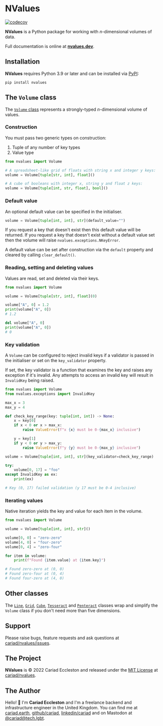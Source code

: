 # NValues

[![codecov](https://codecov.io/gh/cariad/nvalues/branch/main/graph/badge.svg?token=Qj6KxDEoVA)](https://codecov.io/gh/cariad/nvalues)

**NValues** is a Python package for working with _n_-dimensional volumes of data.

Full documentation is online at **[nvalues.dev](https://nvalues.dev)**.

## Installation

**NValues** requires Python 3.9 or later and can be installed via [PyPI](https://pypi.org/project/nvalues/):

```console
pip install nvalues
```

## The `Volume` class

The [`Volume` class](https://nvalues.dev/volume) represents a strongly-typed _n_-dimensional volume of values.

### Construction

You must pass two generic types on construction:

1. Tuple of any number of key types
2. Value type

```python
from nvalues import Volume

# A spreadsheet-like grid of floats with string x and integer y keys:
volume = Volume[tuple[str, int], float]()

# A cube of booleans with integer x, string y and float z keys:
volume = Volume[tuple[int, str, float], bool]()
```

### Default value

An optional default value can be specified in the initialiser.

```python
volume = Volume[tuple[int, int], str](default_value="")
```

If you request a key that doesn't exist then this default value will be returned. If you request a key that doesn't exist without a default value set then the volume will raise `nvalues.exceptions.NKeyError`.

A default value can be set after construction via the `default` property and cleared by calling `clear_default()`.

### Reading, setting and deleting values

Values are read, set and deleted via their keys.

```python
from nvalues import Volume

volume = Volume[tuple[str, int], float](0)

volume["A", 0] = 1.2
print(volume["A", 0])
# 1.2

del volume["A", 0]
print(volume["A", 0])
# 0
```

### Key validation

A `Volume` can be configured to reject invalid keys if a validator is passed in the initialiser or set on the `key_validator` property.

If set, the key validator is a function that examines the key and raises any exception if it's invalid. Any attempts to access an invalid key will result in `InvalidKey` being raised.

```python
from nvalues import Volume
from nvalues.exceptions import InvalidKey

max_x = 3
max_y = 4

def check_key_range(key: tuple[int, int]) -> None:
    x = key[0]
    if x < 0 or x > max_x:
        raise ValueError(f"x {x} must be 0-{max_x} inclusive")

    y = key[1]
    if y < 0 or y > max_y:
        raise ValueError(f"y {y} must be 0-{max_y} inclusive")

volume = Volume[tuple[int, int], str](key_validator=check_key_range)

try:
    volume[0, 17] = "foo"
except InvalidKey as ex:
    print(ex)

# Key (0, 17) failed validation (y 17 must be 0-4 inclusive)
```

### Iterating values

Native iteration yields the key and value for each item in the volume.

```python
from nvalues import Volume

volume = Volume[tuple[int, int], str]()

volume[0, 0] = "zero-zero"
volume[4, 0] = "four-zero"
volume[0, 4] = "zero-four"

for item in volume:
    print(f"Found {item.value} at {item.key}")

# Found zero-zero at (0, 0)
# Found zero-four at (0, 4)
# Found four-zero at (4, 0)
```

## Other classes

The [`Line`](https://nvalues.dev/line/), [`Grid`](https://nvalues.dev/grid/), [`Cube`](https://nvalues.dev/cube/), [`Tesseract`](https://nvalues.dev/tesseract/) and [`Penteract`](https://nvalues.dev/penteract/) classes wrap and simplify the `Volume` class if you don't need more than five dimensions.

## Support

Please raise bugs, feature requests and ask questions at [cariad/nvalues/issues](https://github.com/cariad/nvalues/issues).

## The Project

**NValues** is &copy; 2022 Cariad Eccleston and released under the [MIT License](https://github.com/cariad/nvalues/blob/main/LICENSE) at [cariad/nvalues](https://github.com/cariad/nvalues).

## The Author

Hello! 👋 I'm **Cariad Eccleston** and I'm a freelance backend and infrastructure engineer in the United Kingdom. You can find me at [cariad.earth](https://cariad.earth), [github/cariad](https://github.com/cariad), [linkedin/cariad](https://linkedin.com/in/cariad) and on Mastodon at [@cariad@tech.lgbt](https://tech.lgbt/@cariad).
